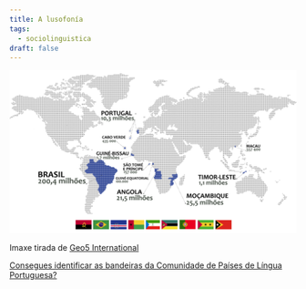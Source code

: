 ```yaml
---
title: A lusofonía
tags:
  - sociolinguistica
draft: false
---
```

[![](/img/mapa-lusofonia-bandeiras.png)](https://laurarubio.net/img/mapa-lusofonia-bandeiras.png)

Imaxe tirada de [Geo5 International](http://geo5.net/tag/portugues/) 

[Consegues identificar as bandeiras da Comunidade de Países de Língua Portuguesa?](https://aulasgalegas.org/2020/06/02/bandeiras-da-cplp/)